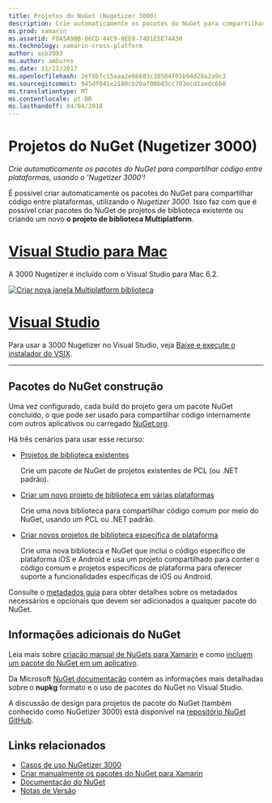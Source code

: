 ```yaml
---
title: Projetos do NuGet (Nugetizer 3000)
description: Crie automaticamente os pacotes do NuGet para compartilhar código entre plataformas, usando o 'Nugetizer 3000'!
ms.prod: xamarin
ms.assetid: F0A5A9BB-86CD-44C9-8EE8-74D1E5E74A30
ms.technology: xamarin-cross-platform
author: asb3993
ms.author: amburns
ms.date: 11/22/2017
ms.openlocfilehash: 2ef8bfc15aaa2e66683c38584f05b94d20a2a9c3
ms.sourcegitcommit: 945df041e2180cb20af08b83cc703ecd1aedc6b0
ms.translationtype: MT
ms.contentlocale: pt-BR
ms.lasthandoff: 04/04/2018
---
```

# <a name="nuget-projects-nugetizer-3000"></a>Projetos do NuGet (Nugetizer 3000)

_Crie automaticamente os pacotes do NuGet para compartilhar código entre plataformas, usando o 'Nugetizer 3000'!_

É possível criar automaticamente os pacotes do NuGet para compartilhar código entre plataformas, utilizando o _Nugetizer 3000_. Isso faz com que é possível criar pacotes do NuGet de projetos de biblioteca existente ou criando um novo **o projeto de biblioteca Multiplatform**.

# <a name="visual-studio-for-mactabvsmac"></a>[Visual Studio para Mac](#tab/vsmac)

A 3000 Nugetizer é incluído com o Visual Studio para Mac 6.2.

[![](images/mulitplatform-library-sml.png "Criar nova janela Multiplatform biblioteca")](images/mulitplatform-library.png#lightbox)

# <a name="visual-studiotabvswin"></a>[Visual Studio](#tab/vswin)

Para usar a 3000 Nugetizer no Visual Studio, veja [Baixe e execute o instalador do VSIX](http://bit.ly/nugetizer-2017).

-----

## <a name="building-nuget-packages"></a>Pacotes do NuGet construção

Uma vez configurado, cada build do projeto gera um pacote NuGet concluído, o que pode ser usado para compartilhar código internamente com outros aplicativos ou carregado [NuGet.org](https://www.nuget.org).

Há três cenários para usar esse recurso:

- [Projetos de biblioteca existentes](existing-library.md)

  Crie um pacote de NuGet de projetos existentes de PCL (ou .NET padrão).

- [Criar um novo projeto de biblioteca em várias plataformas](single-codebase.md)

  Crie uma nova biblioteca para compartilhar código comum por meio do NuGet, usando um PCL ou .NET padrão.

- [Criar novos projetos de biblioteca específica de plataforma](platform-specific.md)

  Crie uma nova biblioteca e NuGet que inclui o código específico de plataforma iOS e Android e usa um projeto compartilhado para conter o código comum e projetos específicos de plataforma para oferecer suporte a funcionalidades específicas de iOS ou Android.

Consulte o [metadados guia](metadata.md) para obter detalhes sobre os metadados necessários e opcionais que devem ser adicionados a qualquer pacote do NuGet.


## <a name="further-nuget-information"></a>Informações adicionais do NuGet

Leia mais sobre [criação manual de NuGets para Xamarin](~/cross-platform/app-fundamentals/nuget-manual.md) e como [incluem um pacote do NuGet em um aplicativo](https://docs.microsoft.com/visualstudio/mac/nuget-walkthrough).

Da Microsoft [NuGet documentação](https://docs.microsoft.com/nuget/) contém as informações mais detalhadas sobre o **nupkg** formato e o uso de pacotes do NuGet no Visual Studio.

A discussão de design para projetos de pacote do NuGet (também conhecido como NuGetizer 3000) está disponível na [repositório NuGet GitHub](https://github.com/NuGet/Home/wiki/NuGetizer-3000).


## <a name="related-links"></a>Links relacionados

- [Casos de uso NuGetizer 3000](https://github.com/NuGet/Home/wiki/NuGetizer-Core-Scenarios)
- [Criar manualmente os pacotes do NuGet para Xamarin](~/cross-platform/app-fundamentals/nuget-manual.md)
- [Documentação do NuGet](https://docs.microsoft.com/nuget/)
- [Notas de Versão](https://developer.xamarin.com/releases/studio/xamarin.studio_6.2/xamarin.studio_6.2/#NuGetizer_3000)
